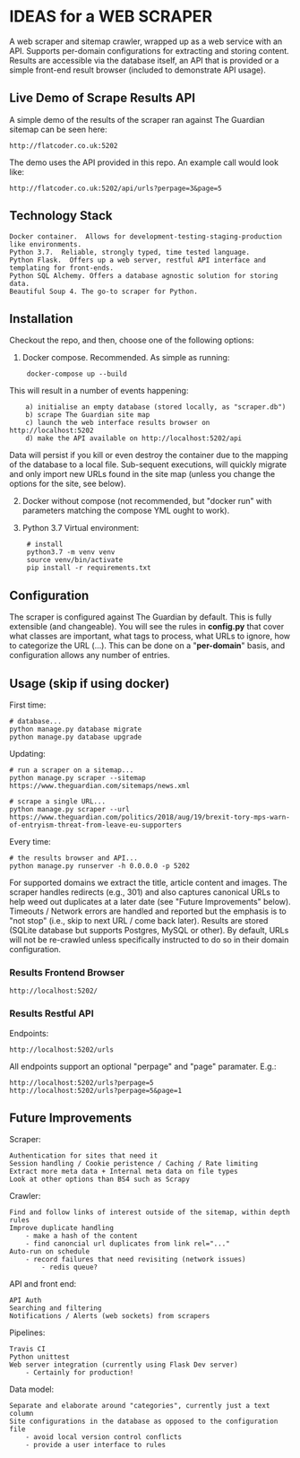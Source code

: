 # IDEAS for a WEB SCRAPER

A web scraper and sitemap crawler, wrapped up as a web service with an API.  Supports per-domain configurations for extracting and storing content.  Results are accessible via the database itself, an API that is provided or a simple front-end result browser (included to demonstrate API usage).

## Live Demo of Scrape Results API

A simple demo of the results of the scraper ran against The Guardian sitemap can be seen here:

	http://flatcoder.co.uk:5202

The demo uses the API provided in this repo.  An example call would look like:

	http://flatcoder.co.uk:5202/api/urls?perpage=3&page=5

## Technology Stack

	Docker container.  Allows for development-testing-staging-production like environments.
	Python 3.7.  Reliable, strongly typed, time tested language.
	Python Flask.  Offers up a web server, restful API interface and templating for front-ends.
	Python SQL Alchemy. Offers a database agnostic solution for storing data.
	Beautiful Soup 4. The go-to scraper for Python.

## Installation

Checkout the repo, and then, choose one of the following options:

1. Docker compose.  Recommended.  As simple as running:

		docker-compose up --build

This will result in a number of events happening:

		a) initialise an empty database (stored locally, as "scraper.db")
		b) scrape The Guardian site map
		c) launch the web interface results browser on http://localhost:5202
		d) make the API available on http://localhost:5202/api

Data will persist if you kill or even destroy the container due to the mapping of the database to a local file.  Sub-sequent executions, will quickly migrate and only import new URLs found in the site map (unless you change the options for the site, see below).

2. Docker without compose (not recommended, but "docker run" with parameters matching the compose YML ought to work).

3. Python 3.7 Virtual environment:

		# install
		python3.7 -m venv venv
		source venv/bin/activate
		pip install -r requirements.txt

## Configuration

The scraper is configured against The Guardian by default.  This is fully extensible (and changeable).  You will see the rules in **config.py** that cover what classes are important, what tags to process, what URLs to ignore, how to categorize the URL (...).  This can be done on a "**per-domain**" basis, and configuration allows any number of entries.

## Usage (skip if using docker)

First time:

	# database...
	python manage.py database migrate
	python manage.py database upgrade

Updating:

	# run a scraper on a sitemap...
	python manage.py scraper --sitemap https://www.theguardian.com/sitemaps/news.xml

	# scrape a single URL...
	python manage.py scraper --url https://www.theguardian.com/politics/2018/aug/19/brexit-tory-mps-warn-of-entryism-threat-from-leave-eu-supporters

Every time:

	# the results browser and API...
	python manage.py runserver -h 0.0.0.0 -p 5202

For supported domains we extract the title, article content and images. The scraper handles redirects (e.g., 301) and also captures canonical URLs to help weed out duplicates at a later date (see "Future Improvements" below). Timeouts / Network errors are handled and reported but the emphasis is to "not stop" (i.e., skip to next URL / come back later). Results are stored (SQLite database but supports Postgres, MySQL or other). By default, URLs will not be re-crawled unless specifically instructed to do so in their domain configuration.

### Results Frontend Browser

	http://localhost:5202/

### Results Restful API

Endpoints:

	http://localhost:5202/urls

All endpoints support an optional "perpage" and "page" paramater.  E.g.:

	http://localhost:5202/urls?perpage=5
	http://localhost:5202/urls?perpage=5&page=1

## Future Improvements

Scraper:

    Authentication for sites that need it
    Session handling / Cookie peristence / Caching / Rate limiting
    Extract more meta data + Internal meta data on file types
    Look at other options than BS4 such as Scrapy

Crawler:

	Find and follow links of interest outside of the sitemap, within depth rules
	Improve duplicate handling
		- make a hash of the content
		- find canoncial url duplicates from link rel="..."
	Auto-run on schedule
		- record failures that need revisiting (network issues)
			- redis queue?

API and front end:

	API Auth
	Searching and filtering
	Notifications / Alerts (web sockets) from scrapers

Pipelines:

    Travis CI
    Python unittest
	Web server integration (currently using Flask Dev server)
		- Certainly for production!


Data model:

	Separate and elaborate around "categories", currently just a text column
	Site configurations in the database as opposed to the configuration file
		- avoid local version control conflicts
		- provide a user interface to rules

